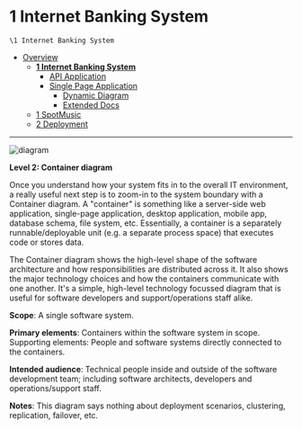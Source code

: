 # 1 Internet Banking System

`\1 Internet Banking System`

* [Overview](../README.md)
  * [**1 Internet Banking System**](../1%20Internet%20Banking%20System/README.md)
    * [API Application](../1%20Internet%20Banking%20System/API%20Application/README.md)
    * [Single Page Application](../1%20Internet%20Banking%20System/Single%20Page%20Application/README.md)
      * [Dynamic Diagram](../1%20Internet%20Banking%20System/Single%20Page%20Application/Dynamic%20Diagram/README.md)
      * [Extended Docs](../1%20Internet%20Banking%20System/Single%20Page%20Application/Extended%20Docs/README.md)
  * [1 SpotMusic](../1%20SpotMusic/README.md)
  * [2 Deployment](../2%20Deployment/README.md)

---

![diagram](https://www.plantuml.com/plantuml/svg/0/fPJ1Jjj048RlaV8Eqnog89damgcdGeXA4848Xq9FQBoUn5lMkzREE05LVVTgrubnA1M7dYpF_ZlppUyPVsL1BtLf-hrFsYfJvmI5ICLVncEFsz5QIr5dDPDNpWfP6IbNZZ7t6kt6r5KzdfmSBmnQkPjVZGqAiOmd9uyJPmMr9J-gOl9-x-hqnytTyl5-jhnul9f-crwV3uz2V46UdHrMcKfWqBoWWJEqJzgkOLApk9By8871AQZT6xWLI46GeNrAOAkbW6f_CyG0bNAr5HuDZlgzz8M5oiVfimo94nXCZqlK1ZY6G-9bGQ2ja0_tvrfvnsubC7rM1Ter0NKll4rPPY7d7BLTUIof9K_RzAauJmnep9vRET_01w6sA-TB5EqiOEPgQTlaf6qa0V5e6LMGSG8agWjovcgRetyPwaWpYysGx646H_2htmC0QB_BS8i93EufWzEgCbh5-e7s9suGqEQGLZxWpRzFGlYSZDwGvyZFWg8Lx4OYggNraAHjZRLT6u8ArmJuMYQI7z9m5N3IHhy8-dUmM7bTDUNGhck3SImMtcrqlZFuNOnLRQDlQBIyWBXNWs6ZCTpH7hQKGURTbic_mrS6lBdBj8baeUu3bkYrFKG0eqijb0FN6PE0a_z0AfjwkqTE6wte7ROy2zy71JDa2ZYtPB193limfAgW4ZlZ67OQFAqrYs-6hpE82HJ81UM0jHHaPVSXG7dAmokQPZQ96OnRTmRo40qh7HPtCVltb4btobeZFp0iU8HmcTvSZo-MomMSBcQnUbF_banJEQvxIZRdtGvpD62-NEnHMscpndTCKV8mlug9qxzqqUnRmfpXCsoz5c8G5-vSdfzDklAmOCrOxtUdUnfF6dlsHTjs3ggM7-X-Xww3CFv1urRlXQscFMvuudatNBwD1kEQF_A1Uw7JetxlAzay_jN_0000)

**Level 2: Container diagram**

Once you understand how your system fits in to the overall IT environment, a really useful next step is to zoom-in to the system boundary with a Container diagram. A "container" is something like a server-side web application, single-page application, desktop application, mobile app, database schema, file system, etc. Essentially, a container is a separately runnable/deployable unit (e.g. a separate process space) that executes code or stores data.

The Container diagram shows the high-level shape of the software architecture and how responsibilities are distributed across it. It also shows the major technology choices and how the containers communicate with one another. It's a simple, high-level technology focussed diagram that is useful for software developers and support/operations staff alike.

**Scope**: A single software system.

**Primary elements**: Containers within the software system in scope.
Supporting elements: People and software systems directly connected to the containers.

**Intended audience**: Technical people inside and outside of the software development team; including software architects, developers and operations/support staff.

**Notes**: This diagram says nothing about deployment scenarios, clustering, replication, failover, etc.